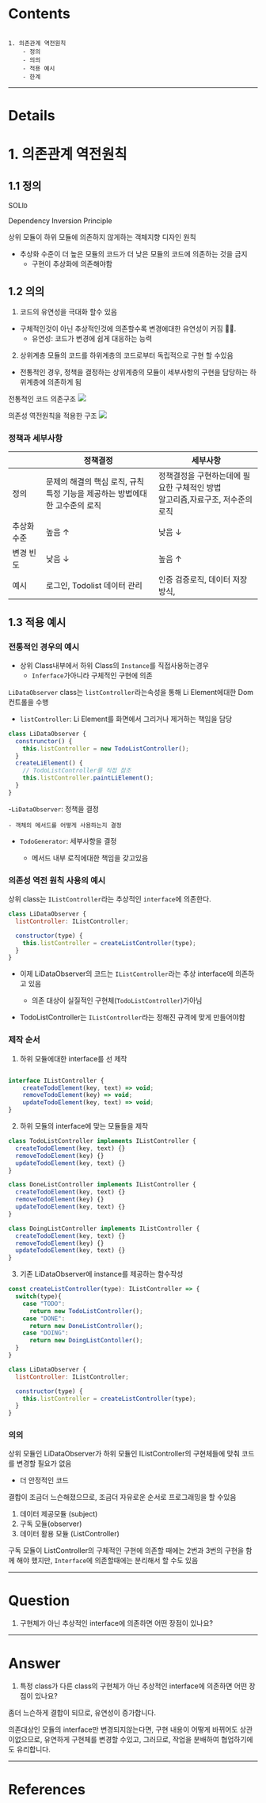 # Contents

```

1. 의존관계 역전원칙
    - 정의
    - 의의
    - 적용 예시
    - 한계

```

---

# Details

# 1. 의존관계 역전원칙

## 1.1 정의

SOLI`D`

Dependency Inversion Principle

상위 모듈이 하위 모듈에 의존하지 않게하는 객체지향 디자인 원칙

- 추상화 수준이 더 높은 모듈의 코드가 더 낮은 모듈의 코드에 의존하는 것을 금지
  - 구현이 추상화에 의존해야함

## 1.2 의의

1. 코드의 유연성을 극대화 할수 있음

- 구체적인것이 아닌 추상적인것에 의존할수록 변경에대한 유연성이 커짐 🐱‍🏍.
  - 유연성: 코드가 변경에 쉽게 대응하는 능력

2. 상위계층 모듈의 코드를 하위계층의 코드로부터 독립적으로 구현 할 수있음

- 전통적인 경우, 정책을 결정하는 상위계층의 모듈이
  세부사항의 구현을 담당하는 하위계층에 의존하게 됨

전통적인 코드 의존구조
![](https://www.oreilly.com/api/v2/epubs/9781492077992/files/assets/f0138-01.png)

의존성 역전원칙을 적용한 구조
![](https://www.oreilly.com/api/v2/epubs/9781492077992/files/assets/f0140-01.png)

### 정책과 세부사항

|             | 정책결정                                                                         | 세부사항                                                                           |
| ----------- | -------------------------------------------------------------------------------- | ---------------------------------------------------------------------------------- |
| 정의        | 문제의 해결의 핵심 로직, 규칙 <br> 특정 기능을 제공하는 방법에대한 고수준의 로직 | 정책결정을 구현하는데에 필요한 구체적인 방법 <br> 알고리즘,자료구조, 저수준의 로직 |
| 추상화 수준 | 높음 ↑                                                                           | 낮음 ↓                                                                             |
| 변경 빈도   | 낮음 ↓                                                                           | 높음 ↑                                                                             |
| 예시        | 로그인, Todolist 데이터 관리                                                     | 인증 검증로직, 데이터 저장방식,                                                    |

## 1.3 적용 예시

### 전통적인 경우의 예시

- 상위 Class내부에서 하위 Class의 `Instance`를 직접사용하는경우
  - `Inferface`가아니라 구체적인 구현에 의존

`LiDataObserver` class는 `listController`라는속성을 통해
Li Element에대한 Dom 컨트롤을 수행

- `listController`: Li Element를 화면에서 그리거나 제거하는 책임을 담당

```js
class LiDataObserver {
  construnctor() {
    this.listController = new TodoListController();
  }
  createLiElement() {
    // TodoListController를 직접 참조
    this.listController.paintLiElement();
  }
}
```

-`LiDataObserver`: 정책을 결정

    - 객체의 메서드를 어떻게 사용하는지 결정

- `TodoGenerator`: 세부사항을 결정

  - 메서드 내부 로직에대한 책임을 갖고있음

### 의존성 역전 원칙 사용의 예시

상위 class는 `IListController`라는 추상적인 `interface`에 의존한다.

```js
class LiDataObserver {
  listController: IListController;

  constructor(type) {
    this.listController = createListController(type);
  }
}
```

- 이제 LiDataObserver의 코드는 `IListController`라는 추상 interface에 의존하고 있음

  - 의존 대상이 실질적인 구현체(`TodoListController`)가아님

- TodoListController는 `IListController`라는 정해진 규격에 맞게 만들어야함

### 제작 순서

1. 하위 모듈에대한 interface를 선 제작

```ts

interface IListController {
    createTodoElement(key, text) => void;
    removeTodoElement(key) => void;
    updateTodoElement(key, text) => void;
}
```

2. 하위 모듈의 interface에 맞는 모듈들을 제작

```ts
class TodoListController implements IListController {
  createTodoElement(key, text) {}
  removeTodoElement(key) {}
  updateTodoElement(key, text) {}
}

class DoneListController implements IListController {
  createTodoElement(key, text) {}
  removeTodoElement(key) {}
  updateTodoElement(key, text) {}
}

class DoingListController implements IListController {
  createTodoElement(key, text) {}
  removeTodoElement(key) {}
  updateTodoElement(key, text) {}
}
```

3. 기존 LiDataObserver에 instance를 제공하는 함수작성

```js
const createListController(type): IListController => {
  switch(type){
    case "TODO":
      return new TodoListController();
    case "DONE":
      return new DoneListController();
    case "DOING":
      return new DoingListContoller();
  }
}

class LiDataObserver {
  listController: IListController;

  constructor(type) {
    this.listController = createListController(type);
  }
}
```

### 의의

상위 모듈인 LiDataObserver가 하위 모듈인
IListController의 구현체들에 맞춰 코드를 변경할 필요가 없음

- 더 안정적인 코드

결합이 조금더 느슨해졌으므로, 조금더 자유로운 순서로 프로그래밍을 할 수있음

1. 데이터 제공모듈 (subject)
2. 구독 모듈(observer)
3. 데이터 활용 모듈 (ListController)

구독 모듈이 ListController의 구체적인 구현에 의존할 때에는
2번과 3번의 구현을 함께 해야 했지만, `Interface`에 의존할때에는 분리해서 할 수도 있음

---

# Question

1. 구현체가 아닌 추상적인 interface에 의존하면 어떤 장점이 있나요?

---

# Answer

1. 특정 class가 다른 class의 구현체가 아닌 추상적인 interface에 의존하면 어떤 장점이 있나요?

좀더 느슨하게 결합이 되므로, 유연성이 증가합니다.

의존대상인 모듈의 interface만 변경되지않는다면, 구현 내용이 어떻게 바뀌어도 상관이없으므로,
유연하게 구현체를 변경할 수있고, 그러므로, 작업을 분배하여 협업하기에도 유리합니다.

---

# References

```

```
